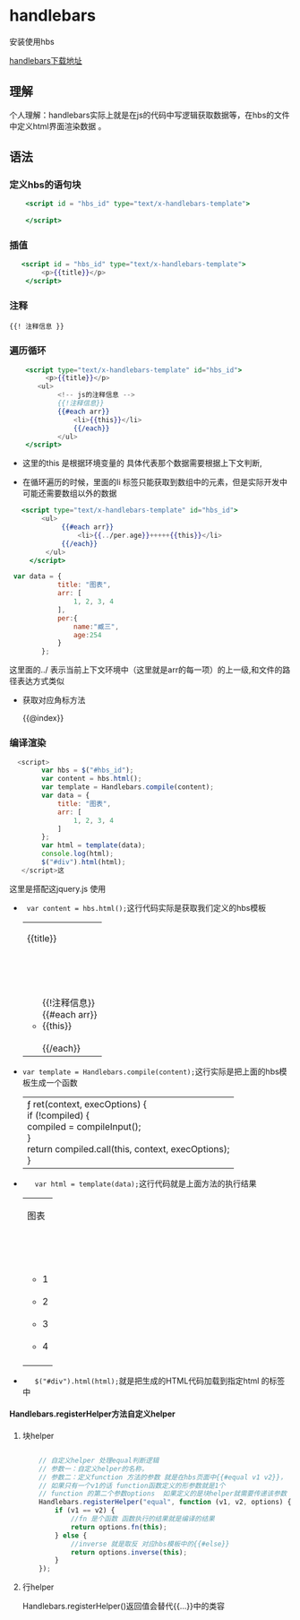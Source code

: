 # handlebars

安装使用hbs 

[handlebars下载地址]( http://builds.handlebarsjs.com.s3.amazonaws.com/bucket-listing.html?sort=lastmod&amp;sortdir=desc  "下载地址")

## 理解

个人理解：handlebars实际上就是在js的代码中写逻辑获取数据等，在hbs的文件中定义html界面渲染数据 。

## 语法

### 定义hbs的语句块

```handlebars
    <script id = "hbs_id" type="text/x-handlebars-template">
        
    </script>
```

### 插值

```handlebars
   <script id = "hbs_id" type="text/x-handlebars-template">
        <p>{{title}}</p>
    </script>
```

### 注释

`{{! 注释信息 }}`

### 遍历循环

```handlebars
    <script type="text/x-handlebars-template" id="hbs_id">
         <p>{{title}}</p>
       <ul>
            <!-- js的注释信息 -->
            {{!注释信息}}
            {{#each arr}}
                <li>{{this}}</li>
                {{/each}}
            </ul>
    </script>
```

- 这里的this 是根据环境变量的  具体代表那个数据需要根据上下文判断,

- 在循环遍历的时候，里面的li 标签只能获取到数组中的元素，但是实际开发中可能还需要数组以外的数据

 ```handlebars
    <script type="text/x-handlebars-template" id="hbs_id">
         <ul>
              {{#each arr}}
                  <li>{{../per.age}}+++++{{this}}</li>
              {{/each}}
          </ul>
      </script>
 ```

```javascript
 var data = {
            title: "图表",
            arr: [
                1, 2, 3, 4
            ],
            per:{
                name:"臧三",
                age:254
            }
        };
```

  这里面的../ 表示当前上下文环境中（这里就是arr的每一项）的上一级,和文件的路径表达方式类似

- 获取对应角标方法

  <div>
  	{{@index}}
  </div>



### 编译渲染

```javascript
  <script>
        var hbs = $("#hbs_id");
        var content = hbs.html();
        var template = Handlebars.compile(content);
        var data = {
            title: "图表",
            arr: [
                1, 2, 3, 4
            ]
        };
        var html = template(data);
        console.log(html);
        $("#div").html(html);
   </script>这
```

这里是搭配这jquery.js 使用  

- ` var content = hbs.html();`这行代码实际是获取我们定义的hbs模板

  |                                                              |
  | ------------------------------------------------------------ |
  | <p>{{title}}</p><br/>       <ul><br/>            <!-- js的注释信息 --><br/>            {{!注释信息}}<br/>            {{#each arr}}<br/>                <li>{{this}}</li><br/>                {{/each}}<br/>            </ul> |

- `var template = Handlebars.compile(content);`这行实际是把上面的hbs模板生成一个函数

  |                                                              |
  | ------------------------------------------------------------ |
  | ƒ ret(context, execOptions) {<br/>	    if (!compiled) {<br/>	      compiled = compileInput();<br/>	    }<br/>	    return compiled.call(this, context, execOptions);<br/>	  } |

- `   var html = template(data);`这行代码就是上面方法的执行结果

  |                                                              |
  | ------------------------------------------------------------ |
  | <p>图表</p><br/>       <ul><br/>            <!-- js的注释信息 --><br/>                <li>1</li><br/>                <li>2</li><br/>                <li>3</li><br/>                <li>4</li><br/>            </ul> |

- `   $("#div").html(html);`就是把生成的HTML代码加载到指定html 的标签中

####   Handlebars.registerHelper方法自定义helper

1. 块helper

   ```javascript
   
       // 自定义helper 处理equal判断逻辑
       // 参数一：自定义helper的名称，
       // 参数二：定义function 方法的参数 就是在hbs页面中{{#equal v1 v2}}，
       // 如果只有一个v1的话 function函数定义的形参数就是1个
       // function 的第二个参数options  如果定义的是块helper就需要传递该参数  options是一些配置项
       Handlebars.registerHelper("equal", function (v1, v2, options) {
           if (v1 == v2) {
               //fn 是个函数 函数执行的结果就是编译的结果
               return options.fn(this);
           } else {
               //inverse 就是取反 对应hbs模板中的{{#else}}
               return options.inverse(this);
           }
       });
   ```

   

2. 行helper

   Handlebars.registerHelper()返回值会替代{{...}}中的类容

